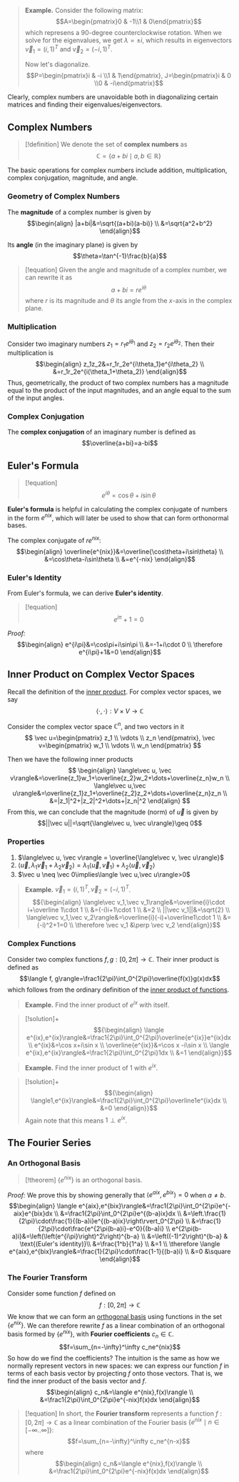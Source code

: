 
>**Example.** Consider the following matrix: $$A=\begin{pmatrix}0 & -1\\1 & 0\end{pmatrix}$$
>which represens a 90-degree counterclockwise rotation. When we solve for the eigenvalues, we get $\lambda=\pm i$, which results in eigenvectors $\vec v_1=(i, 1)^T$ and $\vec v_2=(-i,1)^T$.
>
>Now let's diagonalize. $$P=\begin{pmatrix}i & -i \\1 & 1\end{pmatrix}, J=\begin{pmatrix}i & 0 \\0 & -i\end{pmatrix}$$

Clearly, complex numbers are unavoidable both in diagonalizing certain matrices and finding their eigenvalues/eigenvectors.

## Complex Numbers

>[!definition]
>We denote the set of **complex numbers** as $$\mathbb C=\{a+bi\mid a, b \in \mathbb R\}$$

The basic operations for complex numbers include addition, multiplication, complex conjugation, magnitude, and angle.

### Geometry of Complex Numbers

The **magnitude** of a complex number is given by 
$$\begin{align}
|a+bi|&=\sqrt{(a+bi)(a-bi)} \\
&=\sqrt{a^2+b^2}
\end{align}$$

Its **angle** (in the imaginary plane) is given by $$\theta=\tan^{-1}\frac{b}{a}$$
>[!equation]
>Given the angle and magnitude of a complex number, we can rewrite it as $$a+bi=re^{i\theta}$$
>where $r$ is its magnitude and $\theta$ its angle from the $x$-axis in the complex plane.

### Multiplication

Consider two imaginary numbers $z_1=r_1e^{i\theta_1}$ and $z_2=r_2e^{i\theta_2}$. Then their multiplication is
$$\begin{align}
z_1z_2&=r_1r_2e^{i\theta_1}e^{i\theta_2} \\
&=r_1r_2e^{i(\theta_1+\theta_2)}
\end{align}$$
Thus, geometrically, the product of two complex numbers has a magnitude equal to the product of the input magnitudes, and an angle equal to the sum of the input angles.

### Complex Conjugation

The **complex conjugation** of an imaginary number is defined as$$\overline{a+bi}=a-bi$$
## Euler's Formula

>[!equation]
>$$e^{i\theta}=\cos\theta+i\sin\theta$$

**Euler's formula** is helpful in calculating the complex conjugate of numbers in the form $e^{nix}$, which will later be used to show that can form orthonormal bases. 

The complex conjugate of $re^{nix}$:
$$\begin{align}
\overline{e^{nix}}&=\overline{\cos\theta+i\sin\theta} \\
&=\cos\theta-i\sin\theta \\
&=e^{-nix}
\end{align}$$
### Euler's Identity

From Euler's formula, we can derive **Euler's identity**.

>[!equation]
>$$e^{i\pi}+1=0$$

*Proof:*
$$\begin{align}
e^{i\pi}&=\cos\pi+i\sin\pi \\
&=-1+i\cdot 0 \\
\therefore e^{i\pi}+1&=0
\end{align}$$

## Inner Product on Complex Vector Spaces

Recall the definition of the [inner product](Transformations.md#Inner%20Product). For complex vector spaces, we say
$$\langle\cdot , \cdot \rangle:V\times V\rightarrow \mathbb C$$

Consider the complex vector space $\mathbb C^n$, and two vectors in it 
$$
\vec u=\begin{pmatrix} z_1 \\ \vdots \\ z_n \end{pmatrix}, 
\vec v=\begin{pmatrix} w_1 \\ \vdots \\ w_n \end{pmatrix}
$$

Then we have the following inner products
$$
\begin{align}
\langle\vec u, \vec v\rangle&=\overline{z_1}w_1+\overline{z_2}w_2+\dots+\overline{z_n}w_n \\
\langle\vec u,\vec u\rangle&=\overline{z_1}z_1+\overline{z_2}z_2+\dots+\overline{z_n}z_n \\
&=|z_1|^2+|z_2|^2+\dots+|z_n|^2
\end{align}
$$
From this, we can conclude that the magnitude (norm) of $\vec u$ is given by
$$||\vec u||=\sqrt{\langle\vec u, \vec u\rangle}\geq 0$$

### Properties

1. $\langle\vec u, \vec v\rangle = \overline{\langle\vec v, \vec u\rangle}$
2. $\langle\vec u,\lambda_1\vec v_1+\lambda_2\vec v_2\rangle=\lambda_1\langle\vec u,\vec v_1\rangle+\lambda_2\langle\vec u,\vec v_2\rangle$
3. $\vec u \neq \vec 0\implies\langle \vec u,\vec u\rangle>0$

>**Example.** $\vec v_1=(i, 1)^T, \vec v_2=(-i, 1)^T$.
>$${\begin{align}
\langle\vec v_1,\vec v_1\rangle&=\overline{i}\cdot i+\overline 1\cdot 1 \\
&=(-i)i+1\cdot 1 \\
&=2 \\
||\vec v_1||&=\sqrt{2} \\
\langle\vec v_1,\vec v_2\rangle&=\overline{i}(-i)+\overline1\cdot 1 \\
&=(-i)^2+1=0 \\
\therefore \vec v_1 &\perp \vec v_2
\end{align}}$$

### Complex Functions

Consider two complex functions $f, g:[0,2\pi]\rightarrow\mathbb C$. Their inner product is defined as 
$$\langle f, g\rangle=\frac1{2\pi}\int_0^{2\pi}\overline{f(x)}g(x)dx$$
which follows from the ordinary definition of the [inner product of functions](Inner%20Product.md#Functions).

>**Example.** Find the inner product of $e^{ix}$ with itself.

>[!solution]+
>$${\begin{align}
\langle e^{ix},e^{ix}\rangle&=\frac1{2\pi}\int_0^{2\pi}\overline{e^{ix}}e^{ix}dx \\
e^{ix}&=\cos x+i\sin x \\
\overline{e^{ix}}&=\cos x -i\sin x \\
\langle e^{ix},e^{ix}\rangle&=\frac1{2\pi}\int_0^{2\pi}1dx \\
&=1
\end{align}}$$

>**Example.** Find the inner product of 1 with $e^{ix}$.

>[!solution]+
>$${\begin{align}
\langle1,e^{ix}\rangle&=\frac1{2\pi}\int_0^{2\pi}\overline1e^{ix}dx \\
&=0
\end{align}}$$
Again note that this means $1\perp e^{ix}$.

## The Fourier Series

### An Orthogonal Basis

>[!theorem]
>$\{e^{nix}\}$ is an orthogonal basis.

*Proof:* We prove this by showing generally that $\langle e^{aix}, e^{bix} \rangle=0$ when $a\neq b$. 
$$\begin{align}
\langle e^{aix},e^{bix}\rangle&=\frac1{2\pi}\int_0^{2\pi}e^{-aix}e^{bix}dx \\
&=\frac1{2\pi}\int_0^{2\pi}e^{(b-a)ix}dx \\
&=\left.\frac{1}{2\pi}\cdot\frac{1}{(b-a)i}e^{(b-a)ix}\right\rvert_0^{2\pi} \\
&=\frac{1}{2\pi}\cdot\frac{e^{2\pi(b-a)i}-e^0}{(b-a)i} \\
e^{2\pi(b-a)i}&=\left(\left(e^{i\pi}\right)^2\right)^{b-a} \\
&=\left((-1)^2\right)^{b-a} & \text{(Euler's identity)}\\
&=\frac{1^b}{1^a} \\
&=1 \\
\therefore \langle e^{aix},e^{bix}\rangle&=\frac{1}{2\pi}\cdot\frac{1-1}{(b-a)i} \\
&=0 &\square
\end{align}$$

### The Fourier Transform

Consider some function $f$ defined on 
$$f:[0,2\pi]\rightarrow \mathbb C$$
We know that we can form an [orthogonal basis](Inner%20Product.md#Orthonormal%20Basis) using functions in the set $\{e^{nix}\}$. We can therefore rewrite $f$ as a linear combination of an orthogonal basis formed by $\{e^{nix}\}$, with **Fourier coefficients** $c_n\in \mathbb C$. 
$$f=\sum_{n=-\infty}^\infty c_ne^{nix}$$
So how do we find the coefficients? The intuition is the same as how we normally represent vectors in new spaces: we can express our function $f$ in terms of each basis vector by projecting $f$ onto those vectors. That is, we find the inner product of the basis vector and $f$. 
$$\begin{align}
c_n&=\langle e^{nix},f(x)\rangle \\
&=\frac1{2\pi}\int_0^{2\pi}e^{-nix}f(x)dx
\end{align}$$
>[!equation]
>In short, the **Fourier transform** represents a function $f:[0,2\pi]\rightarrow\mathbb C$ as a linear combination of the Fourier basis $\{e^{nix} \mid n\in[-\infty..\infty]\}$: $$f=\sum_{n=-\infty}^\infty c_ne^{n-x}$$ where $$\begin{align}
c_n&=\langle e^{nix},f(x)\rangle \\
&=\frac1{2\pi}\int_0^{2\pi}e^{-nix}f(x)dx
\end{align}$$

